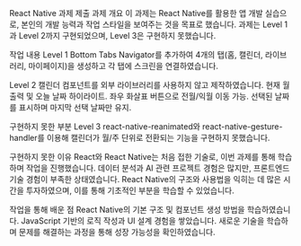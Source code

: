 React Native 과제 제출
과제 개요
이 과제는 React Native를 활용한 앱 개발 실습으로, 본인의 개발 능력과 작업 스타일을 보여주는 것을 목표로 했습니다. 과제는 Level 1과 Level 2까지 구현되었으며, Level 3은 구현하지 못했습니다.

작업 내용
Level 1
Bottom Tabs Navigator를 추가하여 4개의 탭(홈, 캘린더, 라이브러리, 마이페이지)을 생성하고 각 탭에 스크린을 연결하였습니다.

Level 2
캘린더 컴포넌트를 외부 라이브러리를 사용하지 않고 제작하였습니다.
현재 월 출력 및 오늘 날짜 하이라이트.
좌우 화살표 버튼으로 전월/익월 이동 가능.
선택된 날짜를 표시하며 마지막 선택 날짜만 유지.


구현하지 못한 부분
Level 3
react-native-reanimated와 react-native-gesture-handler를 이용해 캘린더가 월/주 단위로 전환되는 기능을 구현하지 못했습니다.


구현하지 못한 이유
React와 React Native는 처음 접한 기술로, 이번 과제를 통해 학습하며 작업을 진행했습니다.
데이터 분석과 AI 관련 프로젝트 경험은 많지만, 프론트엔드 기술 경험이 부족한 상태였습니다.
React Native의 구조와 사용법을 익히는 데 많은 시간을 투자하였으며, 이를 통해 기초적인 부분을 학습할 수 있었습니다.


작업을 통해 배운 점
React Native의 기본 구조 및 컴포넌트 생성 방법을 학습하였습니다.
JavaScript 기반의 로직 작성과 UI 설계 경험을 쌓았습니다.
새로운 기술을 학습하며 문제를 해결하는 과정을 통해 성장 가능성을 확인하였습니다.
